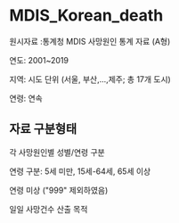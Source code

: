 # MDIS_Korean_death

원시자료 :통계청 MDIS 사망원인 통계 자료 (A형)

연도: 2001~2019

지역: 시도 단위 (서울, 부산,...,제주; 총 17개 도시)

연령: 연속


## 자료 구분형태

각 사망원인별 성별/연령 구분

연령 구분: 5세 미만, 15세-64세, 65세 이상

연령 미상 ("999" 제외하였음)

일일 사망건수 산출 목적 
